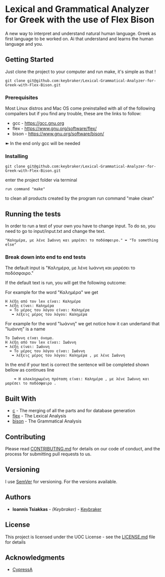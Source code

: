 # Lexical and Grammatical Analyzer for Greek with the use of Flex Bison

A new way to interpret and understand natural human language.
Greek as first language to be worked on.
Ai that understand and learns the human language and you.

## Getting Started

Just clone the project to your computer and run make, it's simple as that !

```
git clone git@github.com:keybraker/Lexical-Grammatical-Analyzer-for-Greek-with-Flex-Bison.git

```

### Prerequisites

Most Linux distros and Mac OS come preinstalled with all of the following compailers
but if you find any trouble, these are the links to follow:

* gcc - https://gcc.gnu.org
* flex - https://www.gnu.org/software/flex/
* bison - https://www.gnu.org/software/bison/

➽ In the end only gcc will be needed

### Installing

```
git clone git@github.com:keybraker/Lexical-Grammatical-Analyzer-for-Greek-with-Flex-Bison.git
```
enter the project folder via terminal

```
run command "make"
```
to clean all products created by the program run command "make clean"

## Running the tests

In order to run a test of your own you have to change input.
To do so, you need to go to input/input.txt and change the text.

```
"Καλημέρα, με λένε Ιωάννη και μαρέσει το ποδόσφαιρο." ➥ "To something else"
```

### Break down into end to end tests

The default input is "Καλημέρα, με λένε Ιωάννη και μαρέσει το ποδόσφαιρο."

If the default text is run, you will get the following outcome:

For example for the word "Καλημέρα" we get
```
Η λέξη από τον lex είναι: Καλημέρα
➥ λέξη είναι: Καλημέρα
  ➥ Το μέρος του λόγου είναι: Καλημέρα
   ➥ λέξεις μέρος του λόγου: Καλημέρα
```
For example for the word "Ιωάννη" we get
notice how it can undertand that "Ιωάννη" is a name
```
Το Ιωάννη είναι όνομα.
Η λέξη από τον lex είναι: Ιωάννη
➥ λέξη είναι: Ιωάννη
  ➥ Το μέρος του λόγου είναι: Ιωάννη
   ➥ λέξεις μέρος του λόγου: Καλημέρα , με λένε Ιωάννη
```
In the end if your text is correct the sentence will be completed shown bellow as continues line
```
    ➥ Η ολοκληρωμένη πρόταση είναι: Καλημέρα , με λένε Ιωάννη και μαρέσει το ποδόσφαιρο .
```

## Built With

* [c](https://gcc.gnu.org/) - The merging of all the parts and for database generation
* [flex](https://www.gnu.org/software/flex/) - The Lexical Analysis
* [bison](https://www.gnu.org/software/bison/) - The Grammatical Analysis

## Contributing

Please read [CONTRIBUTING.md](https://github.com/keybraker/Lexical-Grammatical-Analyzer-for-Greek-with-Flex-Bison/blob/master/CONTRIBUTING.md) for details on our code of conduct, and the process for submitting pull requests to us.

## Versioning

I use [SemVer](http://semver.org/) for versioning. For the versions available. 

## Authors

* **Ioannis Tsiakkas** - *(Keybraker)* - [Keybraker](https://github.com/keybraker)

## License

This project is licensed under the UOC License - see the [LICENSE.md](LICENSE.md) file for details

## Acknowledgments

* [CypressA](https://github.com/CypressA/GreekLex-2)
